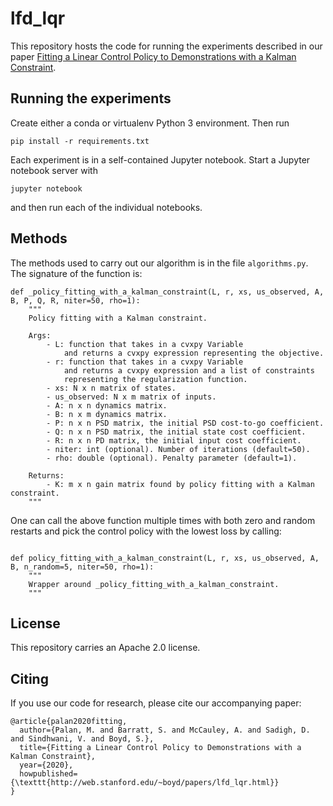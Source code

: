 # lfd_lqr

This repository hosts the code for running the experiments
described in our paper [Fitting a Linear Control Policy to Demonstrations with a Kalman Constraint](http://web.stanford.edu/~boyd/papers/lfd_lqr.html).

## Running the experiments

Create either a conda or virtualenv Python 3 environment.
Then run
```
pip install -r requirements.txt
```

Each experiment is in a self-contained Jupyter notebook.
Start a Jupyter notebook server with
```
jupyter notebook
```
and then run each of the individual notebooks.

## Methods

The methods used to carry out our algorithm is in the file `algorithms.py`.
The signature of the function is:
```
def _policy_fitting_with_a_kalman_constraint(L, r, xs, us_observed, A, B, P, Q, R, niter=50, rho=1):
    """
    Policy fitting with a Kalman constraint.

    Args:
        - L: function that takes in a cvxpy Variable
            and returns a cvxpy expression representing the objective.
        - r: function that takes in a cvxpy Variable
            and returns a cvxpy expression and a list of constraints
            representing the regularization function.
        - xs: N x n matrix of states.
        - us_observed: N x m matrix of inputs.
        - A: n x n dynamics matrix.
        - B: n x m dynamics matrix.
        - P: n x n PSD matrix, the initial PSD cost-to-go coefficient.
        - Q: n x n PSD matrix, the initial state cost coefficient.
        - R: n x n PD matrix, the initial input cost coefficient.
        - niter: int (optional). Number of iterations (default=50).
        - rho: double (optional). Penalty parameter (default=1).
    
    Returns:
        - K: m x n gain matrix found by policy fitting with a Kalman constraint. 
    """
```

One can call the above function multiple times with both zero and random restarts
and pick the control policy with the lowest loss by calling:
```

def policy_fitting_with_a_kalman_constraint(L, r, xs, us_observed, A, B, n_random=5, niter=50, rho=1):
    """
    Wrapper around _policy_fitting_with_a_kalman_constraint.
    """
```

## License
This repository carries an Apache 2.0 license.

## Citing
If you use our code for research, please cite our accompanying paper:
```
@article{palan2020fitting,
  author={Palan, M. and Barratt, S. and McCauley, A. and Sadigh, D. and Sindhwani, V. and Boyd, S.},
  title={Fitting a Linear Control Policy to Demonstrations with a Kalman Constraint},
  year={2020},
  howpublished={\texttt{http://web.stanford.edu/~boyd/papers/lfd_lqr.html}}
}
```
